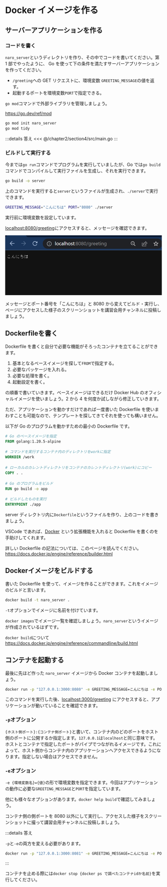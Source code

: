 # Docker イメージを作る

## サーバーアプリケーションを作る

### コードを書く

`naro_server`というディレクトリを作り、その中でコードを書いてください。第 1 部でやったように、 Go を使って下の条件を満たすサーバーアプリケーションを作ってください。

- `/greeting`への GET リクエストに、環境変数 `GREETING_MESSAGE`の値を返す。
- 起動するポートを環境変数`PORT`で指定できる。

`go mod`コマンドで外部ライブラリを管理しましょう。

https://go.dev/ref/mod

```sh
go mod init naro_server
go mod tidy
```

:::details 答え
<<< @/chapter2/section4/src/main.go
:::

### ビルドして実行する

今までは`go run`コマンドでプログラムを実行していましたが、Go では`go build`コマンドでコンパイルして実行ファイルを生成し、それを実行できます。

```sh
go build -o server
```

上のコマンドを実行すると`server`というファイルが生成され、`./server`で実行できます。

```sh
GREETING_MESSAGE="こんにちは" PORT="8080" ./server
```

実行前に環境変数を設定しています。

<a href="http://localhost:8080/greeting">localhost:8080/greeting</a>にアクセスすると、メッセージを確認できます。

![](images/greeting.png)

メッセージとポート番号を「こんにちは」と 8080 から変えてビルド・実行し、ページにアクセスした様子のスクリーンショットを講習会用チャンネルに投稿しましょう。

## Dockerfileを書く

Dockerfile を書くと自分で必要な機能がそろったコンテナを立てることができます。

1. 基本となるベースイメージを探して`FROM`で指定する。
2. 必要なパッケージを入れる。
3. 必要な処理を書く。
4. 起動設定を書く。

の順番で書いていきます。ベースイメージはできるだけ Docker Hub のオフィシャルイメージを使いましょう。2 から 4 を何度か試しながら修正していきます。

ただ、アプリケーションを動かすだけであれば一度書いた Dockerfile を使いまわすことも可能なので、テンプレートを探してきてそれを使っても構いません。

以下が Go のプログラムを動かすための最小の Dockerfile です。

```Dockerfile
# Go のベースイメージを指定
FROM golang:1.20.5-alpine

# コマンドを実行するコンテナ内のディレクトリをworkに指定
WORKDIR /work

# ローカルのカレントディレクトリをコンテナのカレントディレクトリ(work)にコピー
COPY . .

# Go のプログラムをビルド
RUN go build -o app

# ビルドしたものを実行
ENTRYPOINT ./app
```

server ディレクトリ内に`Dockerfile`というファイルを作り、上のコードを書きましょう。

VSCode であれば、[Docker](https://marketplace.visualstudio.com/items?itemName=ms-azuretools.vscode-docker) という拡張機能を入れると Dockerfile を書くのを手助けしてくれます。

詳しい Dockerfile の記法については、このページを読んでください。
https://docs.docker.jp/engine/reference/builder.html

## Dockerイメージをビルドする

書いた Dockerfile を使って、イメージを作ることができます。これをイメージのビルドと言います。

```sh
docker build -t naro_server .
```

`-t`オプションでイメージに名前を付けています。

`docker images`でイメージ一覧を確認しましょう。`naro_server`というイメージが作成されているはずです。

`docker build`について https://docs.docker.jp/engine/reference/commandline/build.html

## コンテナを起動する

最後に先ほど作った `naro_server` イメージから Docker コンテナを起動しましょう。

```sh
docker run -p "127.0.0.1:3000:8080" -e GREETING_MESSAGE=こんにちは -e PORT=8080 naro_server
```

このコマンドを実行した後、<a href="http://localhost:3000/greeting">localhost:3000/greeting</a> にアクセスすると、アプリケーションが動いていることを確認できます。

### `-p`オプション

`{ホスト側ポート}:{コンテナ側ポート}`と書いて、コンテナ内のどのポートをホスト側のポートに公開するか指定します。`127.0.0.1`は`localhost`と同じ意味です。ホストとコンテナで指定したポートがパイプでつながれるイメージです。これによって、ホスト側からコンテナ内のアプリケーションへアクセスできるようになります。指定しない場合はアクセスできません。

### `-e`オプション

`-e {環境変数名}={値}`の形で環境変数を指定できます。今回はアプリケーションの動作に必要な`GREETING_MESSAGE`と`PORT`を指定しています。

他にも様々なオプションがあります。`docker help build`で確認してみましょう。

コンテナ側の側ポートを 8080 以外にして実行し、アクセスした様子をスクリーンショットに撮って講習会用チャンネルに投稿しましょう。

:::details 答え

`-p`と`-e`の両方を変える必要があります。

```sh
docker run -p "127.0.0.1:3000:8081" -e GREETING_MESSAGE=こんにちは -e PORT=8081 naro_server
```

:::

コンテナを止める際には`docker stop {docker ps で調べたコンテナidか名前}`を実行してください。
